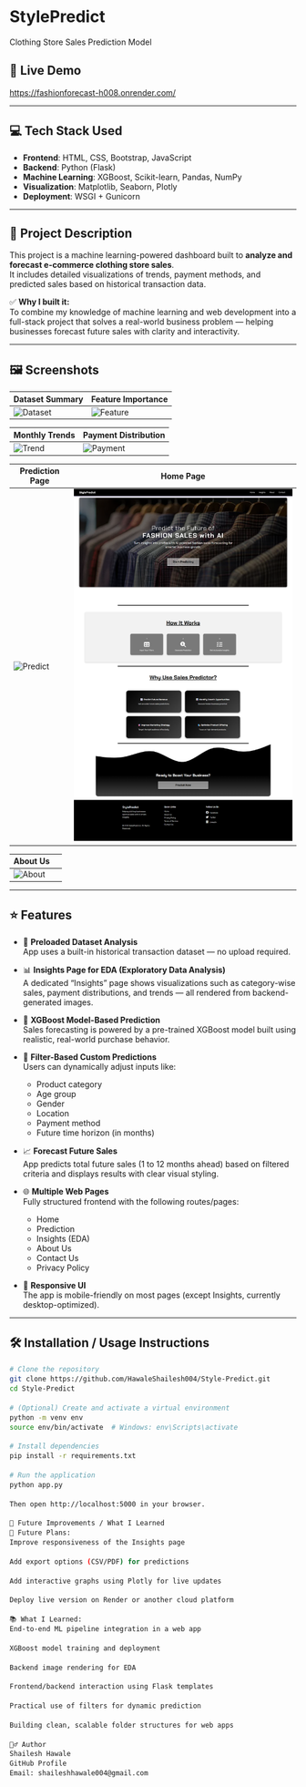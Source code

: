 # StylePredict
Clothing Store Sales Prediction Model


## 🔗 Live Demo  
https://fashionforecast-h008.onrender.com/

---

## 💻 Tech Stack Used

- **Frontend**: HTML, CSS, Bootstrap, JavaScript
- **Backend**: Python (Flask)
- **Machine Learning**: XGBoost, Scikit-learn, Pandas, NumPy
- **Visualization**: Matplotlib, Seaborn, Plotly
- **Deployment**: WSGI + Gunicorn

---

## 📌 Project Description

This project is a machine learning-powered dashboard built to **analyze and forecast e-commerce clothing store sales**.  
It includes detailed visualizations of trends, payment methods, and predicted sales based on historical transaction data.  

✅ **Why I built it:**  
To combine my knowledge of machine learning and web development into a full-stack project that solves a real-world business problem — helping businesses forecast future sales with clarity and interactivity.

---

## 🖼️ Screenshots

| Dataset Summary | Feature Importance |
|------------------|----------------------|
| ![Dataset](screenshots/dataset_summary.png) | ![Feature](screenshots/feature_importance.png) |

| Monthly Trends | Payment Distribution |
|------------------|----------------------|
| ![Trend](screenshots/monthly_revenue.png) | ![Payment](screenshots/payment_methods.png) |

| Prediction Page | Home Page |
|------------------|------------------|
| ![Predict](screenshots/prediction_page.png) | ![Home](screenshots/homepage.png) |

| About Us | |
|------------------|------------------|
| ![About](screenshots/about_us.png) | |

---

## ⭐ Features

- 📂 **Preloaded Dataset Analysis**  
  App uses a built-in historical transaction dataset — no upload required.

- 📊 **Insights Page for EDA (Exploratory Data Analysis)**  
  A dedicated “Insights” page shows visualizations such as category-wise sales, payment distributions, and trends — all rendered from backend-generated images.

- 🤖 **XGBoost Model-Based Prediction**  
  Sales forecasting is powered by a pre-trained XGBoost model built using realistic, real-world purchase behavior.

- 🎯 **Filter-Based Custom Predictions**  
  Users can dynamically adjust inputs like:
  - Product category  
  - Age group  
  - Gender  
  - Location  
  - Payment method  
  - Future time horizon (in months)

- 📈 **Forecast Future Sales**  
  App predicts total future sales (1 to 12 months ahead) based on filtered criteria and displays results with clear visual styling.

- 🌐 **Multiple Web Pages**  
  Fully structured frontend with the following routes/pages:
  - Home  
  - Prediction  
  - Insights (EDA)  
  - About Us  
  - Contact Us  
  - Privacy Policy  

- 📱 **Responsive UI**  
  The app is mobile-friendly on most pages (except Insights, currently desktop-optimized).

---

## 🛠 Installation / Usage Instructions


```bash
# Clone the repository
git clone https://github.com/HawaleShailesh004/Style-Predict.git
cd Style-Predict

# (Optional) Create and activate a virtual environment
python -m venv env
source env/bin/activate  # Windows: env\Scripts\activate

# Install dependencies
pip install -r requirements.txt

# Run the application
python app.py

Then open http://localhost:5000 in your browser.

🚧 Future Improvements / What I Learned
🔧 Future Plans:
Improve responsiveness of the Insights page

Add export options (CSV/PDF) for predictions

Add interactive graphs using Plotly for live updates

Deploy live version on Render or another cloud platform

📚 What I Learned:
End-to-end ML pipeline integration in a web app

XGBoost model training and deployment

Backend image rendering for EDA

Frontend/backend interaction using Flask templates

Practical use of filters for dynamic prediction

Building clean, scalable folder structures for web apps

🙋‍♂️ Author
Shailesh Hawale
GitHub Profile
Email: shaileshhawale004@gmail.com


